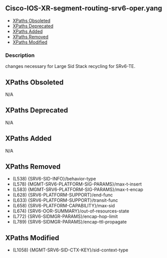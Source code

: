 ## Cisco-IOS-XR-segment-routing-srv6-oper.yang

- [XPaths Obsoleted](#xpaths-obsoleted)
- [XPaths Deprecated](#xpaths-deprecated)
- [XPaths Added](#xpaths-added)
- [XPaths Removed](#xpaths-removed)
- [XPaths Modified](#xpaths-modified)

### Description

changes necessary for Large Sid Stack recycling for SRv6-TE.

## XPaths Obsoleted

N/A

## XPaths Deprecated

N/A

## XPaths Added

N/A

## XPaths Removed

- (L538)	{SRV6-SID-INFO}/behavior-type
- (L578)	{MGMT-SRV6-PLATFORM-SIG-PARAMS}/max-t-insert
- (L583)	{MGMT-SRV6-PLATFORM-SIG-PARAMS}/max-t-encap
- (L628)	{SRV6-PLATFORM-SUPPORT}/end-func
- (L633)	{SRV6-PLATFORM-SUPPORT}/transit-func
- (L658)	{SRV6-PLATFORM-CAPABILITY}/max-sid
- (L674)	{SRV6-OOR-SUMMARY}/out-of-resources-state
- (L772)	{SRV6-SIDMGR-PARAMS}/encap-hop-limit
- (L789)	{SRV6-SIDMGR-PARAMS}/encap-ttl-propagate

## XPaths Modified

- (L1058)	{MGMT-SRV6-SID-CTX-KEY}/sid-context-type

